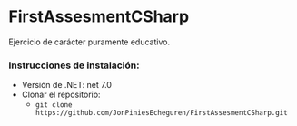 # FirstAssesmentCSharp

Ejercicio de carácter puramente educativo.

### Instrucciones de instalación:

- Versión de .NET: net 7.0
- Clonar el repositorio:
  - `git clone https://github.com/JonPiniesEcheguren/FirstAssesmentCSharp.git`

